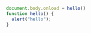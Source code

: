 ```javascript
document.body.onload = hello()
function hello() {
  alert("hello");
}
```
<script>document.body.onload = hello()
function hello() {
  alert("hello");
}</script>
